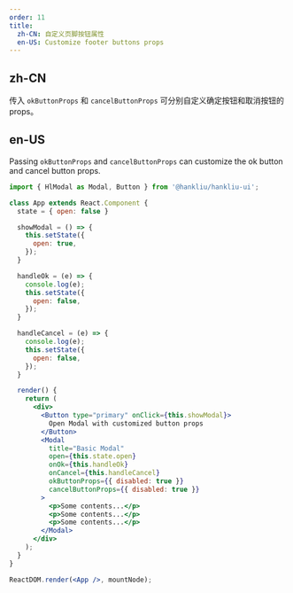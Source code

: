 ```yaml
---
order: 11
title:
  zh-CN: 自定义页脚按钮属性
  en-US: Customize footer buttons props
---
```


## zh-CN

传入 `okButtonProps` 和 `cancelButtonProps` 可分别自定义确定按钮和取消按钮的 props。

## en-US

Passing `okButtonProps` and `cancelButtonProps` can customize the ok button and cancel button props.

````jsx
import { HlModal as Modal, Button } from '@hankliu/hankliu-ui';

class App extends React.Component {
  state = { open: false }

  showModal = () => {
    this.setState({
      open: true,
    });
  }

  handleOk = (e) => {
    console.log(e);
    this.setState({
      open: false,
    });
  }

  handleCancel = (e) => {
    console.log(e);
    this.setState({
      open: false,
    });
  }

  render() {
    return (
      <div>
        <Button type="primary" onClick={this.showModal}>
          Open Modal with customized button props
        </Button>
        <Modal
          title="Basic Modal"
          open={this.state.open}
          onOk={this.handleOk}
          onCancel={this.handleCancel}
          okButtonProps={{ disabled: true }}
          cancelButtonProps={{ disabled: true }}
        >
          <p>Some contents...</p>
          <p>Some contents...</p>
          <p>Some contents...</p>
        </Modal>
      </div>
    );
  }
}

ReactDOM.render(<App />, mountNode);

